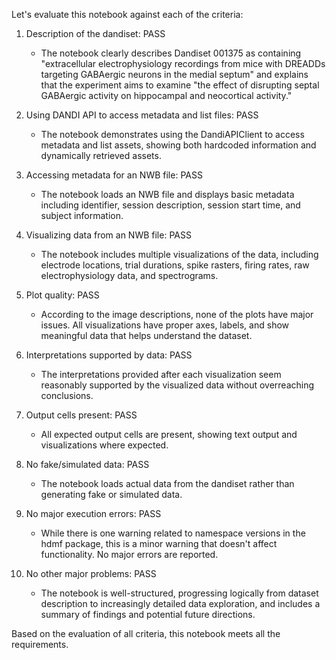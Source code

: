 Let's evaluate this notebook against each of the criteria:

1. Description of the dandiset: PASS
   - The notebook clearly describes Dandiset 001375 as containing "extracellular electrophysiology recordings from mice with DREADDs targeting GABAergic neurons in the medial septum" and explains that the experiment aims to examine "the effect of disrupting septal GABAergic activity on hippocampal and neocortical activity."

2. Using DANDI API to access metadata and list files: PASS
   - The notebook demonstrates using the DandiAPIClient to access metadata and list assets, showing both hardcoded information and dynamically retrieved assets.

3. Accessing metadata for an NWB file: PASS
   - The notebook loads an NWB file and displays basic metadata including identifier, session description, session start time, and subject information.

4. Visualizing data from an NWB file: PASS
   - The notebook includes multiple visualizations of the data, including electrode locations, trial durations, spike rasters, firing rates, raw electrophysiology data, and spectrograms.

5. Plot quality: PASS
   - According to the image descriptions, none of the plots have major issues. All visualizations have proper axes, labels, and show meaningful data that helps understand the dataset.

6. Interpretations supported by data: PASS
   - The interpretations provided after each visualization seem reasonably supported by the visualized data without overreaching conclusions.

7. Output cells present: PASS
   - All expected output cells are present, showing text output and visualizations where expected.

8. No fake/simulated data: PASS
   - The notebook loads actual data from the dandiset rather than generating fake or simulated data.

9. No major execution errors: PASS
   - While there is one warning related to namespace versions in the hdmf package, this is a minor warning that doesn't affect functionality. No major errors are reported.

10. No other major problems: PASS
    - The notebook is well-structured, progressing logically from dataset description to increasingly detailed data exploration, and includes a summary of findings and potential future directions.

Based on the evaluation of all criteria, this notebook meets all the requirements.